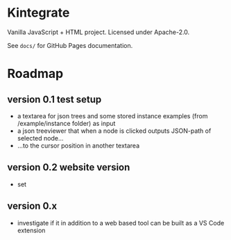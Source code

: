 # Kintegrate

Vanilla JavaScript + HTML project. Licensed under Apache-2.0.

See `docs/` for GitHub Pages documentation.

# Roadmap

## version 0.1 test setup
* a textarea for json trees and some stored instance examples (from /example/instance folder) as input
* a json treeviewer that when a node is clicked outputs JSON-path of selected node...
* ...to the cursor position in another textarea
 
## version 0.2 website version
* set 

## version 0.x
* investigate if it in addition to a web based tool can be built as a VS Code extension
